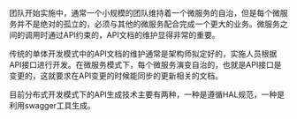 团队开始实施中，通常一个小规模的团队维持着一个微服务的自治，但是每个微服务并不是绝对的孤立的，必须与其他的微服务配合完成一个更大的业务。微服务之间的调用时通过API约束的，API文档的维护显得非常的重要。

传统的单体开发模式中的API文档的维护通常是架构师拟定好的，实施人员根据API接口进行开发。在微服务模式下，每个微服务演变自治的，也就是API接口是变更的，这就要求在API变更的时候能同步的更新相关的文档。

目前分布式开发模式下的API生成技术主要有两种，一种是遵循HAL规范，一种是利用swagger工具生成。

